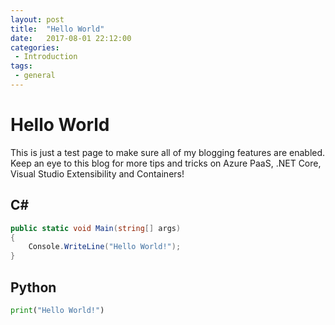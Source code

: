 ```yaml
---
layout: post
title:  "Hello World"
date:   2017-08-01 22:12:00
categories:
 - Introduction
tags:
 - general
---
```

# Hello World

This is just a test page to make sure all of my blogging features are enabled. Keep an eye to this blog for more tips and tricks on Azure PaaS, .NET Core, Visual Studio Extensibility and Containers!

## C\#

``` csharp
public static void Main(string[] args)
{
    Console.WriteLine("Hello World!");
}
```

## Python

``` python
print("Hello World!")
```
